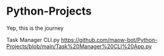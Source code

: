# Python-Projects
Yep,
this is the journey

Task Manager CLI.py
https://github.com/maow-bot/Python-Projects/blob/main/Task%20Manager%20CLI%20App.py


